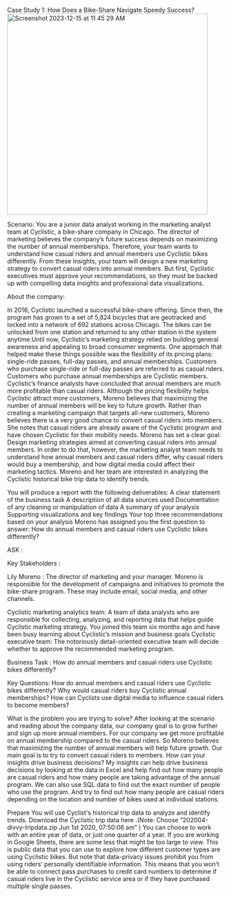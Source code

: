 Case Study 1: How Does a Bike-Share Navigate Speedy Success?
<img width="465" alt="Screenshot 2023-12-15 at 11 45 29 AM" src="https://github.com/gchegu2/Cyclist-/assets/153938014/481f7565-d3cd-4bf7-b5ef-3154ef2aa4ab">

Scenario: 
You are a junior data analyst working in the marketing analyst team at Cyclistic, a bike-share company in Chicago. The director of marketing believes the company’s future success depends on maximizing the number of annual memberships. Therefore, your team wants to understand how casual riders and annual members use Cyclistic bikes differently. From these insights, your team will design a new marketing strategy to convert casual riders into annual members. But first, Cyclistic executives must approve your recommendations, so they must be backed up with compelling data insights and professional data visualizations.
 
About the company:


In 2016, Cyclistic launched a successful bike-share offering. Since then, the program has grown to a set of 5,824 bicycles that are geotracked and locked into a network of 692 stations across Chicago. The bikes can be unlocked from one station and returned to any other station in the system anytime.Until now, Cyclistic’s marketing strategy relied on building general awareness and appealing to broad consumer segments. One approach that helped make these things possible was the flexibility of its pricing plans: single-ride passes, full-day passes, and annual memberships. Customers who purchase single-ride or full-day passes are referred to as casual riders. Customers who purchase annual memberships are Cyclistic members.
Cyclistic’s finance analysts have concluded that annual members are much more profitable than casual riders. Although the pricing flexibility helps Cyclistic attract more customers, Moreno believes that maximizing the number of annual members will be key to future growth. Rather than creating a marketing campaign that targets all-new customers, Moreno believes there is a very good chance to convert casual riders into members. She notes that casual riders are already aware of the Cyclistic program and have chosen Cyclistic for their mobility needs.
Moreno has set a clear goal: Design marketing strategies aimed at converting casual riders into annual members. In order to do that, however, the marketing analyst team needs to understand how annual members and casual riders differ, why casual riders would buy a membership, and how digital media could affect their marketing tactics. Moreno and her team are interested in analyzing the Cyclistic historical bike trip data to identify trends.



You will produce a report with the following deliverables:
A clear statement of the business task
A description of all data sources used
Documentation of any cleaning or manipulation of data
A summary of your analysis
Supporting visualizations and key findings
Your top three recommendations based on your analysis
Moreno has assigned you the first question to answer:  How do annual members and casual riders use Cyclistic bikes differently?


ASK : 

Key Stakeholders : 

Lily Moreno : The director of marketing and your manager. Moreno is responsible for the development of campaigns and initiatives to promote the bike-share program. These may include email, social media, and other channels.

Cyclistic marketing analytics team: A team of data analysts who are responsible for collecting, analyzing, and reporting data that helps guide Cyclistic marketing strategy. You joined this team six months ago and have been busy learning about Cyclistic’s mission and business goals
Cyclistic executive team: The notoriously detail-oriented executive team will decide whether to approve the recommended marketing program.

Business Task :   How do annual members and casual riders use Cyclistic bikes differently?

Key Questions: 
How do annual members and casual riders use Cyclistic bikes differently?
Why would casual riders buy Cyclistic annual memberships?
How can Cyclists use digital media to influence casual riders to become members?

What is the problem you are trying to solve?
After looking at the scenario and reading about the company data, our company goal is to grow further and sign up more annual members. For our company we get more profitable on annual membership compared to the casual riders. So Moreno believes that maximizing the number of annual members will help future growth. Our main goal is to try to convert casual riders to members. 
How can your insights drive business decisions?
My insights can help drive business decisions by looking at the data in Excel and help find out how many people are casual riders and how many people are taking advantage of the annual program. We can also use SQL data to find out the exact number of people who use the program. And try to find out how many people are casual riders depending on the location and number of bikes used at individual stations.  


Prepare
You will use Cyclist's historical trip data to analyze and identify trends. Download the Cyclistic trip data here .(Note: Choose “202004-divvy-tripdata.zip Jun 1st 2020, 07:50:06 am” ) You can choose to work with an entire year of data, or just one quarter of a year. If you are working in Google Sheets, there are some less that might be too large to view. This is public data that you can use to explore how different customer types are using Cyclistic bikes. But note that data-privacy issues prohibit you from using riders’ personally identifiable information. This means that you won’t be able to connect pass purchases to credit card numbers to determine if casual riders live in the Cyclistic service area or if they have purchased multiple single passes. 
